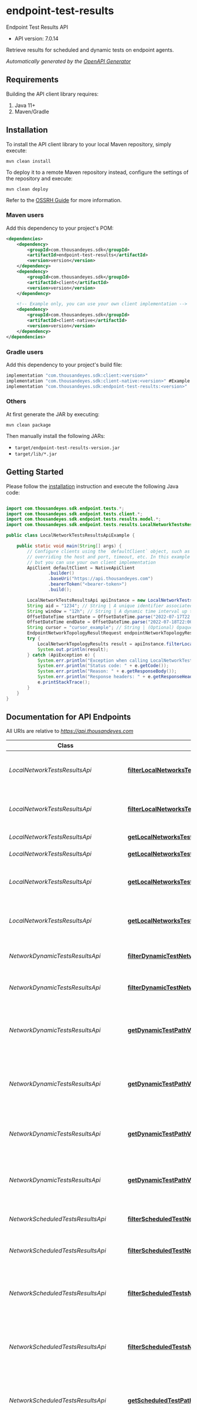 # endpoint-test-results

Endpoint Test Results API

- API version: 7.0.14

Retrieve results for scheduled and dynamic tests on endpoint agents.


*Automatically generated by the [OpenAPI Generator](https://openapi-generator.tech)*

## Requirements

Building the API client library requires:

1. Java 11+
2. Maven/Gradle

## Installation

To install the API client library to your local Maven repository, simply execute:

```shell
mvn clean install
```

To deploy it to a remote Maven repository instead, configure the settings of the repository and execute:

```shell
mvn clean deploy
```

Refer to the [OSSRH Guide](http://central.sonatype.org/pages/ossrh-guide.html) for more information.

### Maven users

Add this dependency to your project's POM:

```xml
<dependencies>
    <dependency>
        <groupId>com.thousandeyes.sdk</groupId>
        <artifactId>endpoint-test-results</artifactId>
        <version>version</version>
    </dependency>
    <dependency>
        <groupId>com.thousandeyes.sdk</groupId>
        <artifactId>client</artifactId>
        <version>version</version>
    </dependency>

    <!-- Example only, you can use your own client implementation -->
    <dependency>
        <groupId>com.thousandeyes.sdk</groupId>
        <artifactId>client-native</artifactId>
        <version>version</version>
    </dependency>
</dependencies>

```

### Gradle users

Add this dependency to your project's build file:

```groovy
implementation "com.thousandeyes.sdk:client:<version>"
implementation "com.thousandeyes.sdk:client-native:<version>" #Example only, you can use your own client implementation
implementation "com.thousandeyes.sdk:endpoint-test-results:<version>"
```

### Others

At first generate the JAR by executing:

```shell
mvn clean package
```

Then manually install the following JARs:

- `target/endpoint-test-results-version.jar`
- `target/lib/*.jar`

## Getting Started

Please follow the [installation](#installation) instruction and execute the following Java code:

```java

import com.thousandeyes.sdk.endpoint.tests.*;
import com.thousandeyes.sdk.endpoint.tests.client.*;
import com.thousandeyes.sdk.endpoint.tests.results.model.*;
import com.thousandeyes.sdk.endpoint.tests.results.LocalNetworkTestsResultsApi;

public class LocalNetworkTestsResultsApiExample {

    public static void main(String[] args) {
        // Configure clients using the `defaultClient` object, such as
        // overriding the host and port, timeout, etc. In this example we are using the NativeApiClient
        // but you can use your own client implementation
        ApiClient defaultClient = NativeApiClient
                .builder()
                .baseUri("https://api.thousandeyes.com")
                .bearerToken("<bearer-token>")
                .build();

        LocalNetworkTestsResultsApi apiInstance = new LocalNetworkTestsResultsApi(defaultClient);
        String aid = "1234"; // String | A unique identifier associated with your account group. You can retrieve your `AccountGroupId` from the `/account-groups` endpoint. Note that you must be assigned to the target account group. Specifying this parameter without being assigned to the target account group will result in an error response.
        String window = "12h"; // String | A dynamic time interval up to the current time of the request. Specify the interval as a number followed by an optional type: `s` for seconds (default if no type is specified), `m` for minutes, `h` for hours, `d` for days, and `w` for weeks. For a precise date range, use `startDate` and `endDate`.
        OffsetDateTime startDate = OffsetDateTime.parse("2022-07-17T22:00:54Z"); // OffsetDateTime | Use with the `endDate` parameter. Include the complete time (hours, minutes, and seconds) in UTC time zone, following the ISO 8601 date-time format. See the example for reference. Please note that this parameter can't be used with `window`.
        OffsetDateTime endDate = OffsetDateTime.parse("2022-07-18T22:00:54Z"); // OffsetDateTime | Defaults to current time the request is made. Use with the `startDate` parameter. Include the complete time (hours, minutes, and seconds) in UTC time zone, following the ISO 8601 date-time format. See the example for reference. Please note that this parameter can't be used with `window`.
        String cursor = "cursor_example"; // String | (Optional) Opaque cursor used for pagination. Clients should use `next` value from `_links` instead of this parameter.
        EndpointNetworkTopologyResultRequest endpointNetworkTopologyResultRequest = new EndpointNetworkTopologyResultRequest(); // EndpointNetworkTopologyResultRequest | 
        try {
            LocalNetworkTopologyResults result = apiInstance.filterLocalNetworksTestResultsTopologies(aid, window, startDate, endDate, cursor, endpointNetworkTopologyResultRequest);
            System.out.println(result);
        } catch (ApiException e) {
            System.err.println("Exception when calling LocalNetworkTestsResultsApi#filterLocalNetworksTestResultsTopologies");
            System.err.println("Status code: " + e.getCode());
            System.err.println("Reason: " + e.getResponseBody());
            System.err.println("Response headers: " + e.getResponseHeaders());
            e.printStackTrace();
        }
    }
}

```

## Documentation for API Endpoints

All URIs are relative to *https://api.thousandeyes.com*

Class | Method | HTTP request | Description
------------ | ------------- | ------------- | -------------
*LocalNetworkTestsResultsApi* | [**filterLocalNetworksTestResultsTopologies**](docs/LocalNetworkTestsResultsApi.md#filterLocalNetworksTestResultsTopologies) | **POST** /v7/endpoint/test-results/local-networks/topologies/filter | List endpoint network topologies probes
*LocalNetworkTestsResultsApi* | [**filterLocalNetworksTestResultsTopologiesWithHttpInfo**](docs/LocalNetworkTestsResultsApi.md#filterLocalNetworksTestResultsTopologiesWithHttpInfo) | **POST** /v7/endpoint/test-results/local-networks/topologies/filter | List endpoint network topologies probes
*LocalNetworkTestsResultsApi* | [**getLocalNetworksTestResults**](docs/LocalNetworkTestsResultsApi.md#getLocalNetworksTestResults) | **GET** /v7/endpoint/test-results/local-networks | List local networks
*LocalNetworkTestsResultsApi* | [**getLocalNetworksTestResultsWithHttpInfo**](docs/LocalNetworkTestsResultsApi.md#getLocalNetworksTestResultsWithHttpInfo) | **GET** /v7/endpoint/test-results/local-networks | List local networks
*LocalNetworkTestsResultsApi* | [**getLocalNetworksTestResultsTopology**](docs/LocalNetworkTestsResultsApi.md#getLocalNetworksTestResultsTopology) | **GET** /v7/endpoint/test-results/local-networks/topologies/{networkTopologyId} | Retrieve endpoint local network topology
*LocalNetworkTestsResultsApi* | [**getLocalNetworksTestResultsTopologyWithHttpInfo**](docs/LocalNetworkTestsResultsApi.md#getLocalNetworksTestResultsTopologyWithHttpInfo) | **GET** /v7/endpoint/test-results/local-networks/topologies/{networkTopologyId} | Retrieve endpoint local network topology
*NetworkDynamicTestsResultsApi* | [**filterDynamicTestNetworkResults**](docs/NetworkDynamicTestsResultsApi.md#filterDynamicTestNetworkResults) | **POST** /v7/endpoint/test-results/dynamic-tests/{testId}/network/filter | Retrieve network dynamic test results
*NetworkDynamicTestsResultsApi* | [**filterDynamicTestNetworkResultsWithHttpInfo**](docs/NetworkDynamicTestsResultsApi.md#filterDynamicTestNetworkResultsWithHttpInfo) | **POST** /v7/endpoint/test-results/dynamic-tests/{testId}/network/filter | Retrieve network dynamic test results
*NetworkDynamicTestsResultsApi* | [**getDynamicTestPathVisAgentRoundResults**](docs/NetworkDynamicTestsResultsApi.md#getDynamicTestPathVisAgentRoundResults) | **GET** /v7/endpoint/test-results/dynamic-tests/{testId}/path-vis/agent/{agentId}/round/{roundId} | Retrieve path visualization network dynamic test results details
*NetworkDynamicTestsResultsApi* | [**getDynamicTestPathVisAgentRoundResultsWithHttpInfo**](docs/NetworkDynamicTestsResultsApi.md#getDynamicTestPathVisAgentRoundResultsWithHttpInfo) | **GET** /v7/endpoint/test-results/dynamic-tests/{testId}/path-vis/agent/{agentId}/round/{roundId} | Retrieve path visualization network dynamic test results details
*NetworkDynamicTestsResultsApi* | [**getDynamicTestPathVisResults**](docs/NetworkDynamicTestsResultsApi.md#getDynamicTestPathVisResults) | **GET** /v7/endpoint/test-results/dynamic-tests/{testId}/path-vis | Retrieve path visualization network dynamic test results
*NetworkDynamicTestsResultsApi* | [**getDynamicTestPathVisResultsWithHttpInfo**](docs/NetworkDynamicTestsResultsApi.md#getDynamicTestPathVisResultsWithHttpInfo) | **GET** /v7/endpoint/test-results/dynamic-tests/{testId}/path-vis | Retrieve path visualization network dynamic test results
*NetworkScheduledTestsResultsApi* | [**filterScheduledTestNetworkResults**](docs/NetworkScheduledTestsResultsApi.md#filterScheduledTestNetworkResults) | **POST** /v7/endpoint/test-results/scheduled-tests/{testId}/network/filter | Retrieve network scheduled test results
*NetworkScheduledTestsResultsApi* | [**filterScheduledTestNetworkResultsWithHttpInfo**](docs/NetworkScheduledTestsResultsApi.md#filterScheduledTestNetworkResultsWithHttpInfo) | **POST** /v7/endpoint/test-results/scheduled-tests/{testId}/network/filter | Retrieve network scheduled test results
*NetworkScheduledTestsResultsApi* | [**filterScheduledTestsNetworkResults**](docs/NetworkScheduledTestsResultsApi.md#filterScheduledTestsNetworkResults) | **POST** /v7/endpoint/test-results/scheduled-tests/network/filter | Retrieve network scheduled test results from multiple tests
*NetworkScheduledTestsResultsApi* | [**filterScheduledTestsNetworkResultsWithHttpInfo**](docs/NetworkScheduledTestsResultsApi.md#filterScheduledTestsNetworkResultsWithHttpInfo) | **POST** /v7/endpoint/test-results/scheduled-tests/network/filter | Retrieve network scheduled test results from multiple tests
*NetworkScheduledTestsResultsApi* | [**getScheduledTestPathVisAgentRoundResults**](docs/NetworkScheduledTestsResultsApi.md#getScheduledTestPathVisAgentRoundResults) | **GET** /v7/endpoint/test-results/scheduled-tests/{testId}/path-vis/agent/{agentId}/round/{roundId} | Retrieve path visualization network scheduled test results details
*NetworkScheduledTestsResultsApi* | [**getScheduledTestPathVisAgentRoundResultsWithHttpInfo**](docs/NetworkScheduledTestsResultsApi.md#getScheduledTestPathVisAgentRoundResultsWithHttpInfo) | **GET** /v7/endpoint/test-results/scheduled-tests/{testId}/path-vis/agent/{agentId}/round/{roundId} | Retrieve path visualization network scheduled test results details
*NetworkScheduledTestsResultsApi* | [**getScheduledTestPathVisResults**](docs/NetworkScheduledTestsResultsApi.md#getScheduledTestPathVisResults) | **GET** /v7/endpoint/test-results/scheduled-tests/{testId}/path-vis | Retrieve path visualization network scheduled test results
*NetworkScheduledTestsResultsApi* | [**getScheduledTestPathVisResultsWithHttpInfo**](docs/NetworkScheduledTestsResultsApi.md#getScheduledTestPathVisResultsWithHttpInfo) | **GET** /v7/endpoint/test-results/scheduled-tests/{testId}/path-vis | Retrieve path visualization network scheduled test results
*RealUserTestsResultsApi* | [**filterRealUserTestsNetworkResults**](docs/RealUserTestsResultsApi.md#filterRealUserTestsNetworkResults) | **POST** /v7/endpoint/test-results/real-user-tests/networks/filter | List endpoint real user tests
*RealUserTestsResultsApi* | [**filterRealUserTestsNetworkResultsWithHttpInfo**](docs/RealUserTestsResultsApi.md#filterRealUserTestsNetworkResultsWithHttpInfo) | **POST** /v7/endpoint/test-results/real-user-tests/networks/filter | List endpoint real user tests
*RealUserTestsResultsApi* | [**filterRealUserTestsResults**](docs/RealUserTestsResultsApi.md#filterRealUserTestsResults) | **POST** /v7/endpoint/test-results/real-user-tests/filter | List endpoint real user tests
*RealUserTestsResultsApi* | [**filterRealUserTestsResultsWithHttpInfo**](docs/RealUserTestsResultsApi.md#filterRealUserTestsResultsWithHttpInfo) | **POST** /v7/endpoint/test-results/real-user-tests/filter | List endpoint real user tests
*RealUserTestsResultsApi* | [**filterRealUserTestsVisitedPagesResults**](docs/RealUserTestsResultsApi.md#filterRealUserTestsVisitedPagesResults) | **POST** /v7/endpoint/test-results/real-user-tests/pages/filter | List endpoint real user tests visited pages
*RealUserTestsResultsApi* | [**filterRealUserTestsVisitedPagesResultsWithHttpInfo**](docs/RealUserTestsResultsApi.md#filterRealUserTestsVisitedPagesResultsWithHttpInfo) | **POST** /v7/endpoint/test-results/real-user-tests/pages/filter | List endpoint real user tests visited pages
*RealUserTestsResultsApi* | [**getRealUserTestPageResults**](docs/RealUserTestsResultsApi.md#getRealUserTestPageResults) | **GET** /v7/endpoint/test-results/real-user-tests/{id}/pages/{pageId} | Retrieve endpoint real user test page
*RealUserTestsResultsApi* | [**getRealUserTestPageResultsWithHttpInfo**](docs/RealUserTestsResultsApi.md#getRealUserTestPageResultsWithHttpInfo) | **GET** /v7/endpoint/test-results/real-user-tests/{id}/pages/{pageId} | Retrieve endpoint real user test page
*RealUserTestsResultsApi* | [**getRealUserTestResults**](docs/RealUserTestsResultsApi.md#getRealUserTestResults) | **GET** /v7/endpoint/test-results/real-user-tests/{id} | Retrieve endpoint real user test
*RealUserTestsResultsApi* | [**getRealUserTestResultsWithHttpInfo**](docs/RealUserTestsResultsApi.md#getRealUserTestResultsWithHttpInfo) | **GET** /v7/endpoint/test-results/real-user-tests/{id} | Retrieve endpoint real user test
*WebHttpServerScheduledTestResultsApi* | [**getHttpServerScheduledTestResults**](docs/WebHttpServerScheduledTestResultsApi.md#getHttpServerScheduledTestResults) | **GET** /v7/endpoint/test-results/scheduled-tests/{testId}/http-server | Retrieve HTTP server scheduled test results
*WebHttpServerScheduledTestResultsApi* | [**getHttpServerScheduledTestResultsWithHttpInfo**](docs/WebHttpServerScheduledTestResultsApi.md#getHttpServerScheduledTestResultsWithHttpInfo) | **GET** /v7/endpoint/test-results/scheduled-tests/{testId}/http-server | Retrieve HTTP server scheduled test results
*WebHttpServerScheduledTestResultsApi* | [**getMultiTestFilteredHttpServerScheduledTestResults**](docs/WebHttpServerScheduledTestResultsApi.md#getMultiTestFilteredHttpServerScheduledTestResults) | **POST** /v7/endpoint/test-results/scheduled-tests/http-server/filter | Filter HTTP server scheduled test results
*WebHttpServerScheduledTestResultsApi* | [**getMultiTestFilteredHttpServerScheduledTestResultsWithHttpInfo**](docs/WebHttpServerScheduledTestResultsApi.md#getMultiTestFilteredHttpServerScheduledTestResultsWithHttpInfo) | **POST** /v7/endpoint/test-results/scheduled-tests/http-server/filter | Filter HTTP server scheduled test results


<a id="documentation-for-authorization"></a>
## Documentation for Authorization


Authentication schemes defined for the API:
<a id="BearerAuth"></a>
### BearerAuth


- **Type**: HTTP Bearer Token authentication


## Recommendation

It's recommended to create an instance of `ApiClient` per thread in a multithreaded environment to avoid any potential issues.
However, the instances of the api clients created from the `ApiClient` are thread-safe and can be re-used.

## Author



